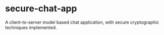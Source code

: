 # secure-chat-app
A client-to-server model based chat application, with secure cryptographic techniques implemented.
